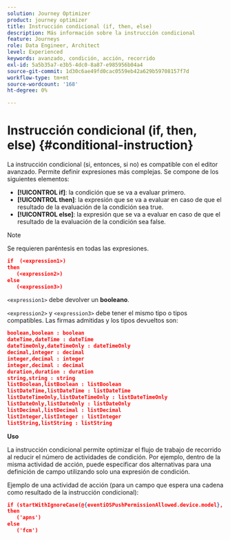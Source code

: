 ```yaml
---
solution: Journey Optimizer
product: journey optimizer
title: Instrucción condicional (if, then, else)
description: Más información sobre la instrucción condicional
feature: Journeys
role: Data Engineer, Architect
level: Experienced
keywords: avanzado, condición, acción, recorrido
exl-id: 5a5b35a7-e3b5-4dc0-8a87-e985956b04a4
source-git-commit: 1d30c6ae49fd0cac0559eb42a629b59708157f7d
workflow-type: tm+mt
source-wordcount: '168'
ht-degree: 0%

---
```


# Instrucción condicional (if, then, else) {#conditional-instruction}

La instrucción condicional (si, entonces, si no) es compatible con el editor avanzado. Permite definir expresiones más complejas. Se compone de los siguientes elementos:

* **[!UICONTROL if]**: la condición que se va a evaluar primero.
* **[!UICONTROL then]**: la expresión que se va a evaluar en caso de que el resultado de la evaluación de la condición sea true.
* **[!UICONTROL else]**: la expresión que se va a evaluar en caso de que el resultado de la evaluación de la condición sea false.

>[!NOTE]
>
>Se requieren paréntesis en todas las expresiones.

```json
if  (<expression1>)
then
   (<expression2>)
else
   (<expression3>)
```

`<expression1>` debe devolver un **booleano**.

`<expression2>` y `<expression3>` debe tener el mismo tipo o tipos compatibles. Las firmas admitidas y los tipos devueltos son:

```json
boolean,boolean : boolean
dateTime,dateTime : dateTime
dateTimeOnly,dateTimeOnly : dateTimeOnly
decimal,integer : decimal
integer,decimal : integer
integer,decimal : decimal
duration,duration : duration
string,string : string
listBoolean,listBoolean : listBoolean
listDateTime,listDateTime : listDateTime
listDateTimeOnly,listDateTimeOnly : listDateTimeOnly
listDateOnly,listDateOnly : listDateOnly
listDecimal,listDecimal : listDecimal
listInteger,listInteger : listInteger
listString,listString : listString
```

**Uso**

La instrucción condicional permite optimizar el flujo de trabajo de recorrido al reducir el número de actividades de condición. Por ejemplo, dentro de la misma actividad de acción, puede especificar dos alternativas para una definición de campo utilizando solo una expresión de condición.

Ejemplo de una actividad de acción (para un campo que espera una cadena como resultado de la instrucción condicional):

```json
if (startWithIgnoreCase(@{eventiOSPushPermissionAllowed.device.model}, 'iPad') or startWithIgnoreCase(@{eventiOSPushPermissionAllowed.device.model}, 'iOS'))
then
   ('apns')
else
   ('fcm')
```
